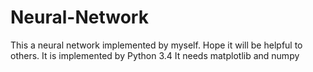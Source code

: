 # Neural-Network
This a neural network implemented by myself. Hope it will be helpful to others.
It is implemented by Python 3.4
It needs matplotlib and numpy
